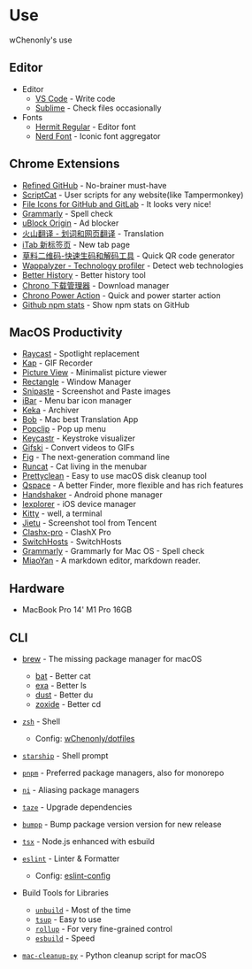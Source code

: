 # Use

wChenonly's use

## Editor

- Editor
  - [VS Code](https://code.visualstudio.com/) - Write code
  - [Sublime](https://www.sublimetext.com/download) - Check files occasionally
- Fonts
  - [Hermit Regular](https://pcaro.es/) - Editor font
  - [Nerd Font](https://www.nerdfonts.com/) - Iconic font aggregator

## Chrome Extensions

- [Refined GitHub](https://chrome.google.com/webstore/detail/refined-github/hlepfoohegkhhmjieoechaddaejaokhf) - No-brainer must-have
- [ScriptCat](https://chrome.google.com/webstore/detail/scriptcat/ndcooeababalnlpkfedmmbbbgkljhpjf) - User scripts for any website(like Tampermonkey)
- [File Icons for GitHub and GitLab](https://chrome.google.com/webstore/detail/file-icons-for-github-and/ficfmibkjjnpogdcfhfokmihanoldbfe) - It looks very nice!
- [Grammarly](https://chrome.google.com/webstore/detail/grammarly-grammar-checker/kbfnbcaeplbcioakkpcpgfkobkghlhen) - Spell check
- [uBlock Origin](https://chrome.google.com/webstore/detail/ublock-origin/cjpalhdlnbpafiamejdnhcphjbkeiagm) - Ad blocker
- [火山翻译 - 划词和网页翻译](https://chrome.google.com/webstore/detail/火山翻译-划词和网页翻译/klgfhbiooeogdfodpopgppeadghjjemk) - Translation
- [iTab 新标签页](https://chrome.google.com/webstore/detail/itab新标签页免费chatgpt/mhloojimgilafopcmlcikiidgbbnelip) - New tab page
- [草料二维码-快速生码和解码工具](https://chrome.google.com/webstore/detail/草料二维码-快速生码和解码工具/moombeodfomdpjnpocobemoiaemednkg) - Quick QR code generator
- [Wappalyzer - Technology profiler](https://chrome.google.com/webstore/detail/wappalyzer-technology-pro/gppongmhjkpfnbhagpmjfkannfbllamg) - Detect web technologies
- [Better History](https://chrome.google.com/webstore/detail/better-history/egehpkpgpgooebopjihjmnpejnjafefi) - Better history tool
- [Chrono 下载管理器](https://chrome.google.com/webstore/detail/chrono-download-manager/mciiogijehkdemklbdcbfkefimifhecn) - Download manager
- [Chrono Power Action](https://chrome.google.com/webstore/detail/chrono-power-action/mpndfekdcijnjgfcoghjkhnjmdajhmnf) - Quick and power starter action
- [Github npm stats](https://chrome.google.com/webstore/detail/github-npm-stats/oomfflokggoffaiagenekchfnpighcef) - Show npm stats on GitHub

## MacOS Productivity

- [Raycast](https://raycast.com/) - Spotlight replacement
- [Kap](https://getkap.co/) - GIF Recorder
- [Picture View](https://wl879.github.io/apps/picview/) - Minimalist picture viewer
- [Rectangle](https://rectangleapp.com/) - Window Manager
- [Snipaste](https://www.snipaste.com/) - Screenshot and Paste images
- [iBar](https://apps.apple.com/cn/app/ibar-强大的菜单栏图标管理工具/id6443843900?mt=1/) - Menu bar icon manager
- [Keka](https://www.keka.io/en/) - Archiver
- [Bob](https://apps.apple.com/cn/app/id1630034110#?platform=mac/) - Mac best Translation App
- [Popclip](https://pilotmoon.com/popclip/) - Pop up menu
- [Keycastr](https://github.com/keycastr/keycastr/) - Keystroke visualizer
- [Gifski](https://apps.apple.com/app/id1351639930) - Convert videos to GIFs
- [Fig](https://fig.io/) - The next-generation command line
- [Runcat](https://kyome.io/runcat/index.html?lang=en) - Cat living in the menubar
- [Prettyclean](https://www.prettyclean.cc/zh/) - Easy to use macOS disk cleanup tool
- [Qspace](https://qspace.awehunt.com/zh-cn/index.html/) - A better Finder, more flexible and has rich features
- [Handshaker](https://www.smartisan.com/apps/#/handshaker/) - Android phone manager
- [Iexplorer](https://macroplant.com/iexplorer/) - iOS device manager
- [Kitty](https://github.com/kovidgoyal/kitty/) - well, a terminal
- [Jietu](https://jietu.qq.com/) - Screenshot tool from Tencent
- [Clashx-pro](https://install.appcenter.ms/users/clashx/apps/clashx-pro/distribution_groups/public) - ClashX Pro
- [SwitchHosts](https://github.com/oldj/SwitchHosts) - SwitchHosts
- [Grammarly](https://www.grammarly.com/) - Grammarly for Mac OS - Spell check
- [MiaoYan](https://github.com/tw93/MiaoYan) - A markdown editor, markdown reader.

## Hardware

- MacBook Pro 14' M1 Pro 16GB

## CLI

- [brew](https://brew.sh/) - The missing package manager for macOS

  - [bat](https://github.com/sharkdp/bat) - Better cat
  - [exa](https://github.com/ogham/exa) - Better ls
  - [dust](https://github.com/bootandy/dust) - Better du
  - [zoxide](zoxide) - Better cd

- [`zsh`](https://zsh.org/) - Shell

  - Config: [wChenonly/dotfiles](https://github.com/wChenonly/dotfiles)

- [`starship`](https://starship.rs/) - Shell prompt
- [`pnpm`](https://pnpm.io/) - Preferred package managers, also for monorepo
- [`ni`](https://github.com/antfu/ni) - Aliasing package managers
- [`taze`](https://github.com/antfu/taze) - Upgrade dependencies
- [`bumpp`](https://github.com/antfu/bumpp) - Bump package version version for new release
- [`tsx`](https://github.com/esbuild-kit/tsx) - Node.js enhanced with esbuild
- [`eslint`](https://eslint.org/) - Linter & Formatter

  - Config: [eslint-config](https://github.com/wChenonly/eslint-config-wChenonly)

- Build Tools for Libraries

  - [`unbuild`](https://github.com/unjs/unbuild) - Most of the time
  - [`tsup`](https://github.com/egoist/tsup) - Easy to use
  - [`rollup`](https://rollupjs.org/) - For very fine-grained control
  - [`esbuild`](https://esbuild.github.io/) - Speed

- [`mac-cleanup-py`](https://github.com/mac-cleanup/mac-cleanup-py) - Python cleanup script for macOS
